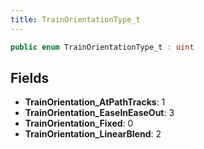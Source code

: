 ```yaml
---
title: TrainOrientationType_t
---
```


```csharp
public enum TrainOrientationType_t : uint
```

## Fields

- **TrainOrientation_AtPathTracks**: 1
- **TrainOrientation_EaseInEaseOut**: 3
- **TrainOrientation_Fixed**: 0
- **TrainOrientation_LinearBlend**: 2

